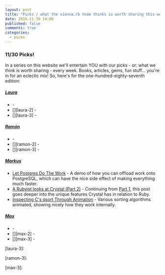 ```yaml
---
layout: post
title: "Picks / what the vienna.rb team thinks is worth sharing this week"
date: 2016-11-30 14:00
published: false
comments: true
categories:
  - picks
---
```


### 11/30 Picks!

In a series on this website we'll entertain YOU with our picks - or: what we think is worth sharing - every week.
Books, articles, gems, fun stuff... you're in for an eclectic mix! So, here's for the one-hundred-eighty-seventh edition:


##### [Laura][laura]
- [][laura-1] -
- [][laura-2] -
- [][laura-3] -

##### [Ramón][ramon]
- [][ramon-1] -
- [][ramon-2] -
- [][ramon-3] -

##### [Markus][markus]
- [Let Postgres Do The Work][markus-1] - A demo of how you can offload work onto PostgreSQL, which can have the nice side effect of making everything much faster.
- [A Rubyist looks at Crystal (Part 2)][markus-2] - Continuing from [Part 1][crystal-part-1], this post goes deeper into the unique features Crystal has in relation to Ruby.
- [Inspecting C's qsort Through Animation][markus-3] - Various sorting algorithms animated, showing nicely how they work internally.

##### [Max][max]
- [][max-1] -
- [][max-2] -
- [][max-3] -



[laura]: https://www.twitter.com/alicetragedy
[laura-1]:
[laura-2]:
[laura-3]:

[ramon]: https://twitter.com/senorhuidobro
[ramon-1]:
[ramon-2]:
[ramon-3]:

[markus]: https://twitter.com/nuclearsquid
[markus-1]: http://sorentwo.com/2013/12/30/let-postgres-do-the-work.html
[markus-2]: https://citizen428.net/a-rubyist-looks-at-crystal-part-2-396d10257b54
[crystal-part-1]: https://citizen428.net/a-rubyist-looks-at-crystal-part-1-86a9284c936e
[markus-3]: http://nullprogram.com/blog/2016/09/05/

[max]: https://www.twitter.com/klappradla
[max-1]:
[max-2]:
[max-3]:

